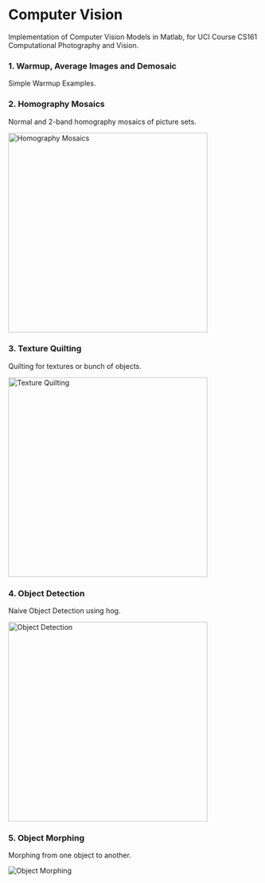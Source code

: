 # Computer Vision
Implementation of Computer Vision Models in Matlab, for UCI Course CS161 Computational Photography and Vision.<br>

### 1. Warmup, Average Images and Demosaic

Simple Warmup Examples.

### 2. Homography Mosaics
Normal and 2-band homography mosaics of picture sets.

<img src="https://github.com/irsisyphus/pictures/raw/master/computer-vision/A2.jpg" width=400 alt="Homography Mosaics"/>

### 3. Texture Quilting
Quilting for textures or bunch of objects.

<img src="https://github.com/irsisyphus/pictures/raw/master/computer-vision/A3.jpg" width=400 alt="Texture Quilting"/>

### 4. Object Detection
Naive Object Detection using hog.

<img src="https://github.com/irsisyphus/pictures/raw/master/computer-vision/A4.jpg" width=400 alt="Object Detection"/>

### 5. Object Morphing
Morphing from one object to another.

<img src="https://github.com/irsisyphus/pictures/raw/master/computer-vision/A5.jpg" heigh=400 alt="Object Morphing"/>
